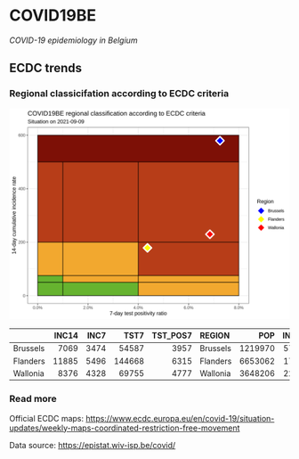 
# COVID19BE

*COVID-19 epidemiology in Belgium*

## ECDC trends

### Regional classicifation according to ECDC criteria

![](COVID9BE-ecdc-trend.png)

|          | INC14 | INC7 |   TST7 | TST\_POS7 | REGION   |     POP | INC14\_RT |       PR7 |          GR |
| :------- | ----: | ---: | -----: | --------: | :------- | ------: | --------: | --------: | ----------: |
| Brussels |  7069 | 3474 |  54587 |      3957 | Brussels | 1219970 |  579.4405 | 0.0724898 | \-0.0336579 |
| Flanders | 11885 | 5496 | 144668 |      6315 | Flanders | 6653062 |  178.6395 | 0.0436517 | \-0.1397715 |
| Wallonia |  8376 | 4328 |  69755 |      4777 | Wallonia | 3648206 |  229.5923 | 0.0684825 |   0.0691700 |

### Read more

Official ECDC maps:
<https://www.ecdc.europa.eu/en/covid-19/situation-updates/weekly-maps-coordinated-restriction-free-movement>

Data source: <https://epistat.wiv-isp.be/covid/>
